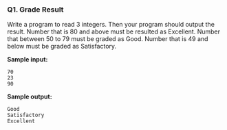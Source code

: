 ### Q1. Grade Result

Write a program to read 3 integers.
Then your program should output the result.
Number that is 80 and above must be resulted as Excellent.
Number that between 50 to 79 must be graded as Good.
Number that is 49 and below must be graded as Satisfactory.

**Sample input:**

```
70
23
90
```

**Sample output:**

```
Good
Satisfactory
Excellent
```
